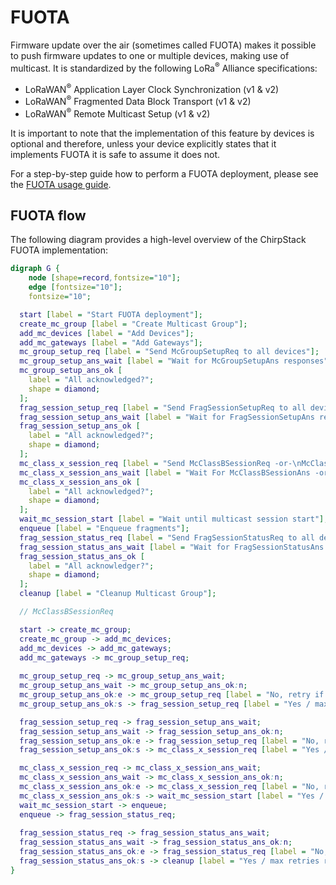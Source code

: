 # FUOTA

Firmware update over the air (sometimes called FUOTA) makes it possible to
push firmware updates to one or multiple devices, making use of multicast.
It is standardized by the following LoRa<sup>&reg;</sup> Alliance specifications:

* LoRaWAN<sup>&reg;</sup> Application Layer Clock Synchronization (v1 & v2)
* LoRaWAN<sup>&reg;</sup> Fragmented Data Block Transport (v1 & v2)
* LoRaWAN<sup>&reg;</sup> Remote Multicast Setup (v1 & v2)

It is important to note that the implementation of this feature by devices
is optional and therefore, unless your device explicitly states that it
implements FUOTA it is safe to assume it does not.

For a step-by-step guide how to perform a FUOTA deployment, please see
the [FUOTA usage guide](../use/fuota.md).

## FUOTA flow

The following diagram provides a high-level overview of the ChirpStack
FUOTA implementation:

```dot process
digraph G {
	node [shape=record,fontsize="10"];
	edge [fontsize="10"];
	fontsize="10";

  start [label = "Start FUOTA deployment"];
  create_mc_group [label = "Create Multicast Group"];
  add_mc_devices [label = "Add Devices"];
  add_mc_gateways [label = "Add Gateways"];
  mc_group_setup_req [label = "Send McGroupSetupReq to all devices"];
  mc_group_setup_ans_wait [label = "Wait for McGroupSetupAns responses"];
  mc_group_setup_ans_ok [
    label = "All acknowledged?";
    shape = diamond;
  ];
  frag_session_setup_req [label = "Send FragSessionSetupReq to all devices"];
  frag_session_setup_ans_wait [label = "Wait for FragSessionSetupAns responses"];
  frag_session_setup_ans_ok [
    label = "All acknowledged?";
    shape = diamond;
  ];
  mc_class_x_session_req [label = "Send McClassBSessionReq -or-\nMcClassCSessionReq to all devices"];
  mc_class_x_session_ans_wait [label = "Wait For McClassBSessionAns -or-\nMcClassCSessionAns responses"];
  mc_class_x_session_ans_ok [
    label = "All acknowledged?";
    shape = diamond;
  ];
  wait_mc_session_start [label = "Wait until multicast session start"];
  enqueue [label = "Enqueue fragments"];
  frag_session_status_req [label = "Send FragSessionStatusReq to all devices"];
  frag_session_status_ans_wait [label = "Wait for FragSessionStatusAns responses"];
  frag_session_status_ans_ok [
    label = "All acknowledger?";
    shape = diamond;
  ];
  cleanup [label = "Cleanup Multicast Group"];

  // McClassBSessionReq

  start -> create_mc_group;
  create_mc_group -> add_mc_devices;
  add_mc_devices -> add_mc_gateways;
  add_mc_gateways -> mc_group_setup_req;
  
  mc_group_setup_req -> mc_group_setup_ans_wait;
  mc_group_setup_ans_wait -> mc_group_setup_ans_ok:n;
  mc_group_setup_ans_ok:e -> mc_group_setup_req [label = "No, retry if < max retries"];
  mc_group_setup_ans_ok:s -> frag_session_setup_req [label = "Yes / max retries reached"];

  frag_session_setup_req -> frag_session_setup_ans_wait;
  frag_session_setup_ans_wait -> frag_session_setup_ans_ok:n;
  frag_session_setup_ans_ok:e -> frag_session_setup_req [label = "No, retry if < max retries"];
  frag_session_setup_ans_ok:s -> mc_class_x_session_req [label = "Yes / max retries reached"];

  mc_class_x_session_req -> mc_class_x_session_ans_wait;
  mc_class_x_session_ans_wait -> mc_class_x_session_ans_ok:n;
  mc_class_x_session_ans_ok:e -> mc_class_x_session_req [label = "No, retry if < max retries"];
  mc_class_x_session_ans_ok:s -> wait_mc_session_start [label = "Yes / max retries reached"];
  wait_mc_session_start -> enqueue;
  enqueue -> frag_session_status_req;
  
  frag_session_status_req -> frag_session_status_ans_wait;
  frag_session_status_ans_wait -> frag_session_status_ans_ok:n;
  frag_session_status_ans_ok:e -> frag_session_status_req [label = "No, retry if < max retries"];
  frag_session_status_ans_ok:s -> cleanup [label = "Yes / max retries reached"];
}
```
